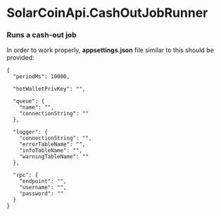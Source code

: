 SolarCoinApi.CashOutJobRunner
================
### Runs a cash-out job

In order to work properly, **appsettings.json** file similar to this should be provided:

	{
	  "periodMs": 10000,

	  "hotWalletPrivKey": "",

	  "queue": {
		"name": "",
		"connectionString": ""
	  },

	  "logger": {
		"connectionString": "",
		"errorTableName": "",
		"infoTableName": "",
		"warningTableName": ""
	  },

	  "rpc": {
		"endpoint": "",
		"username": "",
		"password": ""
	  }
	}
